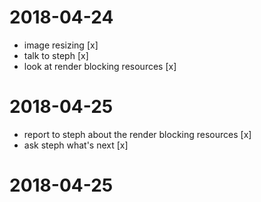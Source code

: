 # 2018-04-24
  - image resizing [x]
  - talk to steph [x]
  - look at render blocking resources [x]

# 2018-04-25
  - report to steph about the render blocking resources [x]
  - ask steph what's next [x]

# 2018-04-25

